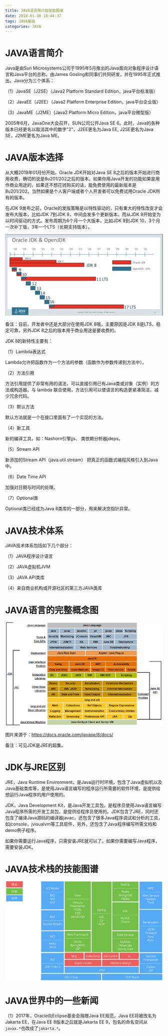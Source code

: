 ```yaml
---
title: JAVA语言简介及技能图谱
date: 2018-01-30 18:44:37
tags: JAVA基础
categories: JAVA
---
```


# JAVA语言简介

Java是由Sun Microsystems公司于1995年5月推出的Java面向对象程序设计语言和Java平台的总称。由James Gosling和同事们共同研发，并在1995年正式推出。Java分为三个体系：

（1）JavaSE（J2SE）（Java2 Platform Standard Edition，java平台标准版）

（2）JavaEE（J2EE）（Java2 Platform Enterprise Edition，java平台企业版）

（3）JavaME（J2ME）(Java2 Platform Micro Edition，java平台微型版）

2005年6月，JavaOne大会召开，SUN公司公开Java SE 6。此时，Java的各种版本已经更名以取消其中的数字"2"，J2EE更名为Java EE, J2SE更名为Java SE，J2ME更名为Java ME。

# JAVA版本选择

从大概2019年01月份开始，Oracle JDK开始对Java SE 8之后的版本开始进行商用收费，确切的说是8u201/202之后的版本。如果你用Java开发的功能如果是用作商业用途的，如果还不想花钱购买的话，能免费使用的最新版本是8u201/202。当然如果是个人客户端或者个人开发者可以免费试用Oracle JDK所有的版本。

在JDK 9发布之前，Oracle的发版策略是以特性驱动的，只有重大的特性改变才会发布大版本，比如JDK 7到JDK 8，中间会发多个更新版本。而从JDK 9开始变为以时间驱动的方式。发布周期为6个月一个大版本，比如JDK 9到JDK 10，3个月一次补丁版，3年一个LTS（长期支持版本）。

![](/images/java_syntax_1_3.png)

备注：目前，开发者中还是大部分在使用JDK 8哦，主要原因是JDK 8是LTS，稳定可靠，另外JDK 8之后的版本用于商业用途是要收费的。

JDK 8的新特性主要有：

（1）Lambda表达式

Lambda允许把函数作为一个方法的参数（函数作为参数传递到方法中）。

（2）方法引用

方法引用提供了非常有用的语法，可以直接引用已有Java类或对象（实例）的方法或构造器。与 lambda 联合使用，方法引用可以使语言的构造更紧凑简洁，减少冗余代码。

（3）默认方法

默认方法就是一个在接口里面有了一个实现的方法。

（4）新工具

新的编译工具，如：Nashorn引擎jjs、 类依赖分析器jdeps。

（5）Stream API

新添加的Stream API（java.util.stream） 把真正的函数式编程风格引入到Java中。

（6）Date Time API

加强对日期与时间的处理。

（7）Optional类

Optional类已经成为Java 8类库的一部分，用来解决空指针异常。

# JAVA技术体系

JAVA技术体系包括如下几个部分：

（1）JAVA程序设计语言

（2）JAVA虚拟机JVM

（3）JAVA API类库

（4）来自商业机构或开源社区的第三方JAVA类库

# JAVA语言的完整概念图

![](/images/java_syntax_1_1.png)

图片来源于：https://docs.oracle.com/javase/8/docs/

备注：可见JDK是JRE的超集。

# JDK与JRE区别

JRE，Java Runtime Environment，是Java运行时环境，包含了Java虚拟机以及Java基础类库等，是使用Java语言编写的程序运行所需要的软件环境，是提供给想运行Java程序的用户使用的。

JDK，Java Development Kit，是Java开发工具包，是程序员使用Java语言编写Java程序所需的开发工具包，是提供给程序员使用的。JDK包含了JRE，同时还包含了编译Java源码的编译器javac，还包含了很多Java程序调试和分析的工具，如jconsole，jvisualvm等工具软件，另外，还包含了Java程序编写所需文档和demo例子程序。

如果你需要运行Java程序，只需安装JRE就可以了。如果你需要编写Java程序，需要安装JDK。

# JAVA技术栈的技能图谱

![](/images/java_syntax_1_2.png)

# JAVA世界中的一些新闻

（1）2017年，Oracle向Eclipse基金会捐赠Java EE规范，Java EE将被改名为Jakarta EE，在Java EE 8版本之后就是Jakarta EE 9，包名的命名空间从`javax.*`也改成了`jakarta.*`。

